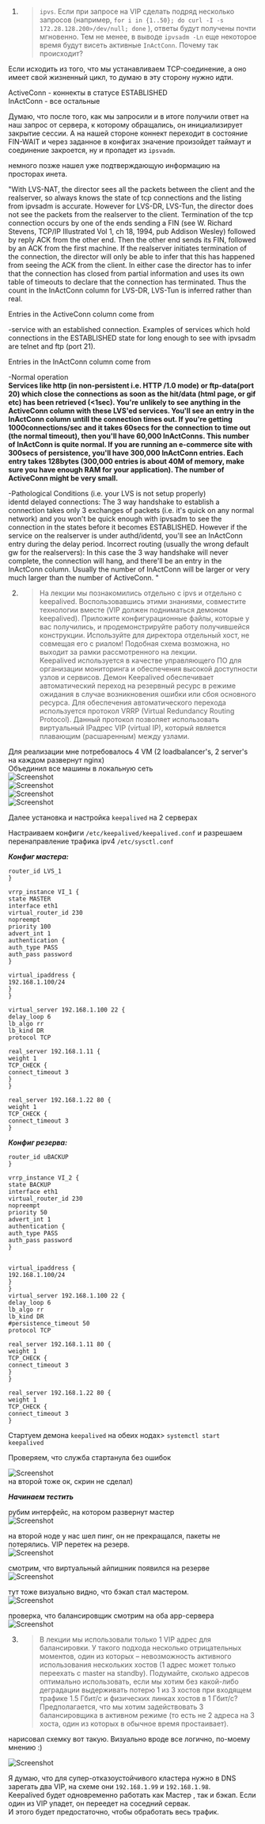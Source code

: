 1. >`ipvs`. Если при запросе на VIP сделать подряд несколько запросов (например, `for i in {1..50}; do curl -I -s 172.28.128.200>/dev/null; done` ), ответы будут получены почти мгновенно. Тем не менее, в выводе `ipvsadm -Ln` еще некоторое время будут висеть активные `InActConn`. Почему так происходит?

Если исходить из того, что мы устанавливаем TCP-соединение, а оно имеет свой жизненный цикл, то думаю в эту сторону нужно идти.

ActiveConn - коннекты в статусе ESTABLISHED  
InActConn - все остальные

Думаю, что после того, как мы запросили и в итоге получили ответ на наш запрос от сервера, к которому обращались, он инициализирует закрытие сессии.
А на нашей стороне коннект переходит в состояние FIN-WAIT и через заданное в конфигах значение произойдет таймаут и соединение закроется, ну и
пропадет из `ipsvadm`.

немного позже нашел уже подтверждающую информацию на просторах инета.

"With LVS-NAT, the director sees all the packets between the client and the realserver, so always knows the state of tcp connections and the listing from ipvsadm is accurate. However for LVS-DR, LVS-Tun, the director does not see the packets from the realserver to the client. Termination of the tcp connection occurs by one of the ends sending a FIN (see W. Richard Stevens, TCP/IP Illustrated Vol 1, ch 18, 1994, pub Addison Wesley) followed by reply ACK from the other end. Then the other end sends its FIN, followed by an ACK from the first machine. If the realserver initiates termination of the connection, the director will only be able to infer that this has happened from seeing the ACK from the client. In either case the director has to infer that the connection has closed from partial information and uses its own table of timeouts to declare that the connection has terminated. Thus the count in the InActConn column for LVS-DR, LVS-Tun is inferred rather than real.

Entries in the ActiveConn column come from

-service with an established connection. Examples of services which hold connections in the ESTABLISHED state for long enough to see with ipvsadm are telnet and ftp (port 21).

Entries in the InActConn column come from

-Normal operation  
**Services like http (in non-persistent i.e. HTTP /1.0 mode) or ftp-data(port 20) which close the connections as soon as the hit/data (html page, or gif etc) has been retrieved (<1sec). You're unlikely to see anything in the ActiveConn column with these LVS'ed services. You'll see an entry in the InActConn column untill the connection times out. If you're getting 1000connections/sec and it takes 60secs for the connection to time out (the normal timeout), then you'll have 60,000 InActConns. This number of InActConn is quite normal. If you are running an e-commerce site with 300secs of persistence, you'll have 300,000 InActConn entries. Each entry takes 128bytes (300,000 entries is about 40M of memory, make sure you have enough RAM for your application). The number of ActiveConn might be very small.**

-Pathological Conditions (i.e. your LVS is not setup properly)  
identd delayed connections: The 3 way handshake to establish a connection takes only 3 exchanges of packets (i.e. it's quick on any normal network) and you won't be quick enough with ipvsadm to see the connection in the states before it becomes ESTABLISHED. However if the service on the realserver is under authd/identd, you'll see an InActConn entry during the delay period.
Incorrect routing (usually the wrong default gw for the realservers):
In this case the 3 way handshake will never complete, the connection will hang, and there'll be an entry in the InActConn column.
Usually the number of InActConn will be larger or very much larger than the number of ActiveConn.
"

2. >На лекции мы познакомились отдельно с ipvs и отдельно с keepalived. Воспользовавшись этими знаниями, совместите технологии вместе (VIP должен подниматься демоном keepalived). Приложите конфигурационные файлы, которые у вас получились, и продемонстрируйте работу получившейся конструкции. Используйте для директора отдельный хост, не совмещая его с риалом! Подобная схема возможна, но выходит за рамки рассмотренного на лекции.  
   Keepalived используется в качестве управляющего ПО для организации мониторинга
   и обеспечения высокой доступности узлов и сервисов.
   Демон Keepalived обеспечивает автоматический переход на резервный ресурс в
   режиме ожидания в случае возникновения ошибки или сбоя основного ресурса.
   Для обеспечения автоматического перехода используется протокол VRRP (Virtual Redundancy Routing Protocol).
   Данный протокол позволяет использовать виртуальный IPадрес VIP (virtual IP), который является плавающим (расшаренным) между узлами.

Для реализации мне потребовалось 4 VM (2 loadbalancer's, 2 server's на каждом развернут nginx)  
Объединил все машины в локальную сеть  
![Screenshot](https://gitlab.com/SobolevES/devops-netology/-/raw/main/pics/2_config1_net3.JPG)  
![Screenshot](https://gitlab.com/SobolevES/devops-netology/-/raw/main/pics/2_config2_net3.JPG)  
![Screenshot](https://gitlab.com/SobolevES/devops-netology/-/raw/main/pics/2_config3_net3.JPG)  
![Screenshot](https://gitlab.com/SobolevES/devops-netology/-/raw/main/pics/2_config4_net3.JPG)

Далее установка и настройка `keepalived` на 2 серверах

Настраиваем конфиги `/etc/keepalived/keepalived.conf`  и разрешаем перенаправление трафика ipv4 `/etc/sysctl.conf`

***Конфиг мастера:***

```global_defs {
router_id LVS_1
}

vrrp_instance VI_1 {
state MASTER
interface eth1
virtual_router_id 230
nopreempt
priority 100
advert_int 1
authentication {
auth_type PASS
auth_pass password
}

virtual_ipaddress {
192.168.1.100/24
}
}

virtual_server 192.168.1.100 22 {
delay_loop 6
lb_algo rr
lb_kind DR
protocol TCP

real_server 192.168.1.11 {
weight 1
TCP_CHECK {
connect_timeout 3
}
}

real_server 192.168.1.22 80 {
weight 1
TCP_CHECK {
connect_timeout 3
}
```


***Конфиг резерва:***

```global_defs {
router_id uBACKUP
}

vrrp_instance VI_2 {
state BACKUP
interface eth1
virtual_router_id 230
nopreempt
priority 50
advert_int 1
authentication {
auth_type PASS
auth_pass password
}


virtual_ipaddress {
192.168.1.100/24
}
}
virtual_server 192.168.1.100 22 {
delay_loop 6
lb_algo rr
lb_kind DR
#persistence_timeout 50
protocol TCP

real_server 192.168.1.11 80 {
weight 1
TCP_CHECK {
connect_timeout 3
}
}

real_server 192.168.1.22 80 {
weight 1
TCP_CHECK {
connect_timeout 3
}
```
  
Стартуем демона `keepalived` на обеих нодах>    `systemctl start keepalived`

Проверяем, что служба стартанула без ошибок

![Screenshot](https://gitlab.com/SobolevES/devops-netology/-/raw/main/pics/2_servLB1_net3.JPG)  
на второй тоже ок, скрин не сделал)

***Начинаем тестить***

рубим интерфейс, на котором развернут мастер  
![Screenshot](https://gitlab.com/SobolevES/devops-netology/-/raw/main/pics/2test1.1_net3.JPG)

на второй ноде у нас шел пинг, он не прекращался, пакеты не потерялись. VIP перетек на резерв.  
![Screenshot](https://gitlab.com/SobolevES/devops-netology/-/raw/main/pics/2test1_net3.JPG)

смотрим, что виртуальный айпишник появился на резерве  
![Screenshot](https://gitlab.com/SobolevES/devops-netology/-/raw/main/pics/2test2_net3.JPG)

тут тоже визуально видно, что бэкап стал мастером.  
![Screenshot](https://gitlab.com/SobolevES/devops-netology/-/raw/main/pics/2test3_net3.JPG)

проверка, что балансировщик смотрим на оба app-сервера  
![Screenshot](https://gitlab.com/SobolevES/devops-netology/-/raw/main/pics/2test4_net3.JPG)

3. >В лекции мы использовали только 1 VIP адрес для балансировки. У такого подхода несколько отрицательных моментов, один из которых – невозможность активного использования нескольких хостов (1 адрес может только переехать с master на standby). Подумайте, сколько адресов оптимально использовать, если мы хотим без какой-либо деградации выдерживать потерю 1 из 3 хостов при входящем трафике 1.5 Гбит/с и физических линках хостов в 1 Гбит/с? Предполагается, что мы хотим задействовать 3 балансировщика в активном режиме (то есть не 2 адреса на 3 хоста, один из которых в обычное время простаивает).

нарисовал схемку вот такую. Визуально вроде все логично, по-моему мнению :)

![Screenshot](https://gitlab.com/SobolevES/devops-netology/-/raw/main/pics/3_net3.JPEG)

Я думаю, что для супер-отказоустойчивого кластера нужно в DNS зарегать два VIP, на схеме они `192.168.1.99` и `192.168.1.98`.  
Keepalived будет одновременно работать как Мастер , так и бэкап. Если один из VIP упадет, он переедет на соседний сервак.  
И этого будет предостаточно, чтобы обработать весь трафик.  
